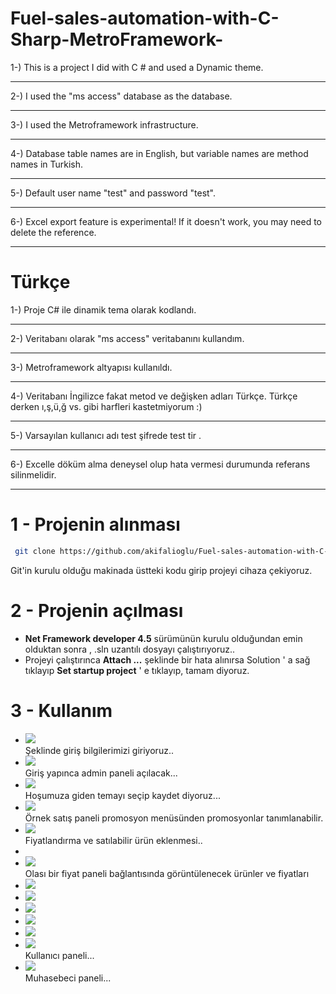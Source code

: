 # Fuel-sales-automation-with-C-Sharp-MetroFramework-
1-) This is a project I did with C # and used a Dynamic theme.<hr>
2-) I used the "ms access" database as the database.<hr>
3-) I used the Metroframework infrastructure.<hr>
4-) Database table names are in English, but variable names are method names in Turkish.<hr>
5-) Default user name "test" and password "test".<hr>
6-) Excel export feature is experimental! If it doesn't work, you may need to delete the reference.<hr>

# Türkçe
1-) Proje C# ile dinamik tema olarak kodlandı.<hr>
2-) Veritabanı olarak "ms access" veritabanını kullandım.<hr>
3-) Metroframework altyapısı kullanıldı.<hr>
4-) Veritabanı İngilizce fakat metod ve değişken adları Türkçe. Türkçe derken ı,ş,ü,ğ vs. gibi harfleri kastetmiyorum :)<hr>
5-) Varsayılan kullanıcı adı test şifrede test tir .<hr>
6-) Excelle döküm alma deneysel olup hata vermesi durumunda referans silinmelidir.<hr>

<h1>1 - Projenin alınması </h1>

  ```sh
   git clone https://github.com/akifalioglu/Fuel-sales-automation-with-C-Sharp-MetroFramework-.git 
   ```
   
   Git'in kurulu olduğu makinada üstteki kodu girip projeyi cihaza çekiyoruz.
   
   
<h1>2 - Projenin açılması </h1>

  <ul>
    <li><b> Net Framework developer 4.5</b> sürümünün kurulu olduğundan emin olduktan sonra , .sln uzantılı dosyayı çalıştırıyoruz..</li>
  <li>Projeyi çalıştırınca <b>Attach ...</b> şeklinde bir hata alınırsa Solution ' a sağ tıklayıp <b>Set startup project</b> ' e tıklayıp, tamam diyoruz.</li>
  </ul>
  
  <h1>3 - Kullanım</h1>
  
  <ul>
    <li><img src="https://user-images.githubusercontent.com/37072981/123106265-28f46480-d441-11eb-92f1-4c063594dcef.png"><br> Şeklinde giriş bilgilerimizi giriyoruz..</li>
    <li><img src="https://user-images.githubusercontent.com/37072981/123106575-648f2e80-d441-11eb-9ef9-5ba50f4fbf9f.png"><br> Giriş yapınca admin paneli açılacak...</li>
    <li><img src="https://user-images.githubusercontent.com/37072981/123106853-ae781480-d441-11eb-8fb9-d19bfe082e66.png"><br> Hoşumuza giden temayı seçip kaydet diyoruz...</li>
    <li><img src="https://user-images.githubusercontent.com/37072981/123107338-23e3e500-d442-11eb-83dd-7f593592327b.png"><br> Örnek satış paneli promosyon menüsünden promosyonlar tanımlanabilir.</li>
    <li><img src="https://user-images.githubusercontent.com/37072981/123108085-c7cd9080-d442-11eb-8f02-fab12ed10fec.png"> <br> Fiyatlandırma ve satılabilir ürün eklenmesi..<li>
    <li><img src="https://user-images.githubusercontent.com/37072981/123108325-006d6a00-d443-11eb-91b5-187c08883141.png"> <br> Olası bir fiyat paneli bağlantısında görüntülenecek ürünler ve fiyatları </li>
  <li><img src="https://user-images.githubusercontent.com/37072981/123108574-33176280-d443-11eb-8c7f-ae9457041b98.png"></li>
  <li><img src="https://user-images.githubusercontent.com/37072981/123108654-462a3280-d443-11eb-9b74-12ccadbf31cd.png"></li>
  <li><img src="https://user-images.githubusercontent.com/37072981/123108787-63f79780-d443-11eb-9328-8af8360a7300.png"></li>
  <li><img src="https://user-images.githubusercontent.com/37072981/123108925-84275680-d443-11eb-8eb2-79b65af58db2.png"></li>
  <li><img src="https://user-images.githubusercontent.com/37072981/123109062-986b5380-d443-11eb-88d4-c141ff7fb394.png"></li>
  <li><img src="https://user-images.githubusercontent.com/37072981/123109480-f39d4600-d443-11eb-83bb-327582c9d0b4.png"> <br> Kullanıcı paneli...</li>
  <li><img src="https://user-images.githubusercontent.com/37072981/123110027-64dcf900-d444-11eb-91c7-27a95971a7b9.png"> <br> Muhasebeci paneli...</li>
  </ul>

  
  
